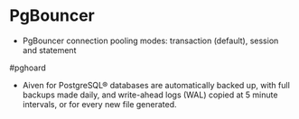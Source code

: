 # PgBouncer
* PgBouncer connection pooling modes: transaction (default), session and statement

#pghoard
* Aiven for PostgreSQL® databases are automatically backed up, with full backups made daily, and write-ahead logs (WAL) copied at 5 minute intervals, or for every new file generated.
